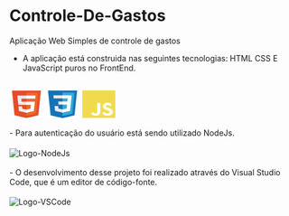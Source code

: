 # Controle-De-Gastos
Aplicação Web Simples de controle de gastos 

- A aplicação está construida nas seguintes tecnologias:
  HTML CSS E JavaScript puros no FrontEnd.
  <br>
<div style="display: inline_block"><br>
 <img align="center" alt="Logo-HTML" height="50" width="60" src="https://raw.githubusercontent.com/devicons/devicon/master/icons/html5/html5-original.svg">
 <img align="center" alt="Logo-CSS" height="50" width="60" src="https://raw.githubusercontent.com/devicons/devicon/master/icons/css3/css3-original.svg">
 <img align="center" alt="Logo-Js" height="50" width="60" src="https://raw.githubusercontent.com/devicons/devicon/master/icons/javascript/javascript-plain.svg">
 </div>
 <br>
- Para autenticação do usuário está sendo utilizado NodeJs.
<div style="display: inline_block"><br>
 <img align="center" alt="Logo-NodeJs" height="50" width="60" src="https://cdn.jsdelivr.net/gh/devicons/devicon@latest/icons/nodejs/nodejs-original.svg">
 </div>
 <br>
- O desenvolvimento desse projeto foi realizado através do Visual Studio Code, que é um editor de código-fonte.
<div style="display: inline_block"><br>
 <img align="center" alt="Logo-VSCode" height="50" width="60" src="https://cdn.jsdelivr.net/gh/devicons/devicon@latest/icons/vscode/vscode-original.svg" >
 </div>


